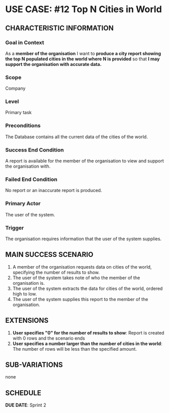 # USE CASE: #12 Top N Cities in World

## CHARACTERISTIC INFORMATION

### Goal in Context

As a **member of the organisation** I want to **produce a city report showing the top N populated cities in the world 
where N is provided** so that **I may support the organisation with accurate data.**


### Scope

Company

### Level

Primary task

### Preconditions

The Database contains all the current data of the cities of the world.

### Success End Condition

A report is available for the member of the organisation to view and support the organisation with.

### Failed End Condition

No report or an inaccurate report is produced.

### Primary Actor

The user of the system.

### Trigger

The organisation requires information that the user of the system supplies.

## MAIN SUCCESS SCENARIO

1. A member of the organisation requests data on cities of the world, specifying the number of results
   to show.
2. The user of the system takes note of who the member of the organisation is.
3. The user of the system extracts the data for cities of the world, ordered high to low.
4. The user of the system supplies this report to the member of the organisation.

## EXTENSIONS

1. **User specifies "0" for the number of results to show**: Report is created with 0 rows and the scenario ends
2. **User specifies a number larger than the number of cities in the world**: The number of rows will be less
   than the specified amount.

## SUB-VARIATIONS

none

## SCHEDULE

**DUE DATE**: Sprint 2